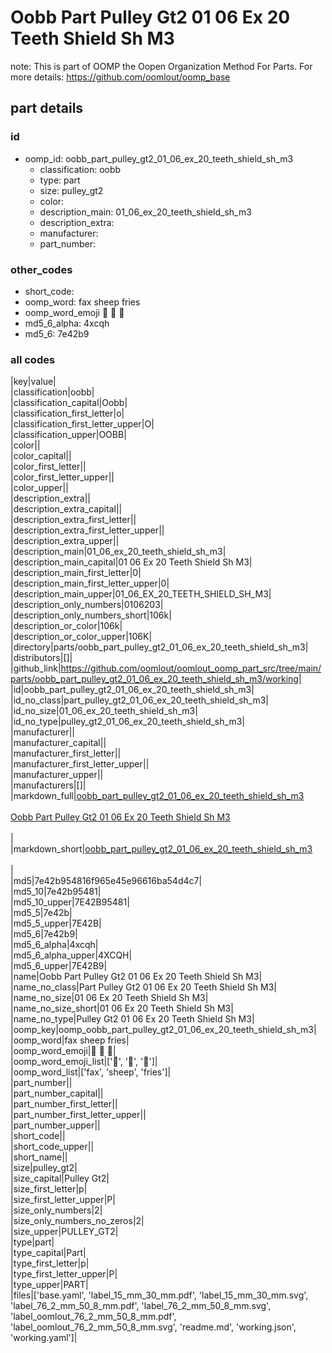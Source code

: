 # Oobb Part Pulley Gt2 01 06 Ex 20 Teeth Shield Sh M3  

note: This is part of OOMP the Oopen Organization Method For Parts. For more details: https://github.com/oomlout/oomp_base

##  part details





### id
* oomp_id: oobb_part_pulley_gt2_01_06_ex_20_teeth_shield_sh_m3
  * classification: oobb
  * type: part
  * size: pulley_gt2
  * color: 
  * description_main: 01_06_ex_20_teeth_shield_sh_m3
  * description_extra: 
  * manufacturer: 
  * part_number: 

### other_codes
* short_code: 
* oomp_word: fax sheep fries
* oomp_word_emoji :fax: :sheep: :fries:
* md5_6_alpha: 4xcqh
* md5_6: 7e42b9

### all codes 
|key|value|  
|classification|oobb|  
|classification_capital|Oobb|  
|classification_first_letter|o|  
|classification_first_letter_upper|O|  
|classification_upper|OOBB|  
|color||  
|color_capital||  
|color_first_letter||  
|color_first_letter_upper||  
|color_upper||  
|description_extra||  
|description_extra_capital||  
|description_extra_first_letter||  
|description_extra_first_letter_upper||  
|description_extra_upper||  
|description_main|01_06_ex_20_teeth_shield_sh_m3|  
|description_main_capital|01 06 Ex 20 Teeth Shield Sh M3|  
|description_main_first_letter|0|  
|description_main_first_letter_upper|0|  
|description_main_upper|01_06_EX_20_TEETH_SHIELD_SH_M3|  
|description_only_numbers|0106203|  
|description_only_numbers_short|106k|  
|description_or_color|106k|  
|description_or_color_upper|106K|  
|directory|parts/oobb_part_pulley_gt2_01_06_ex_20_teeth_shield_sh_m3|  
|distributors|[]|  
|github_link|https://github.com/oomlout/oomlout_oomp_part_src/tree/main/parts/oobb_part_pulley_gt2_01_06_ex_20_teeth_shield_sh_m3/working|  
|id|oobb_part_pulley_gt2_01_06_ex_20_teeth_shield_sh_m3|  
|id_no_class|part_pulley_gt2_01_06_ex_20_teeth_shield_sh_m3|  
|id_no_size|01_06_ex_20_teeth_shield_sh_m3|  
|id_no_type|pulley_gt2_01_06_ex_20_teeth_shield_sh_m3|  
|manufacturer||  
|manufacturer_capital||  
|manufacturer_first_letter||  
|manufacturer_first_letter_upper||  
|manufacturer_upper||  
|manufacturers|[]|  
|markdown_full|[oobb_part_pulley_gt2_01_06_ex_20_teeth_shield_sh_m3](https://github.com/oomlout/oomlout_oomp_part_src/tree/main/parts/oobb_part_pulley_gt2_01_06_ex_20_teeth_shield_sh_m3/working)<br>[](https://github.com/oomlout/oomlout_oomp_part_src/tree/main/parts/oobb_part_pulley_gt2_01_06_ex_20_teeth_shield_sh_m3/working)<br>[Oobb Part Pulley Gt2 01 06 Ex 20 Teeth Shield Sh M3](https://github.com/oomlout/oomlout_oomp_part_src/tree/main/parts/oobb_part_pulley_gt2_01_06_ex_20_teeth_shield_sh_m3/working)<br><br>|  
|markdown_short|[oobb_part_pulley_gt2_01_06_ex_20_teeth_shield_sh_m3](https://github.com/oomlout/oomlout_oomp_part_src/tree/main/parts/oobb_part_pulley_gt2_01_06_ex_20_teeth_shield_sh_m3/working)<br><br>|  
|md5|7e42b954816f965e45e96616ba54d4c7|  
|md5_10|7e42b95481|  
|md5_10_upper|7E42B95481|  
|md5_5|7e42b|  
|md5_5_upper|7E42B|  
|md5_6|7e42b9|  
|md5_6_alpha|4xcqh|  
|md5_6_alpha_upper|4XCQH|  
|md5_6_upper|7E42B9|  
|name|Oobb Part Pulley Gt2 01 06 Ex 20 Teeth Shield Sh M3|  
|name_no_class|Part Pulley Gt2 01 06 Ex 20 Teeth Shield Sh M3|  
|name_no_size|01 06 Ex 20 Teeth Shield Sh M3|  
|name_no_size_short|01 06 Ex 20 Teeth Shield Sh M3|  
|name_no_type|Pulley Gt2 01 06 Ex 20 Teeth Shield Sh M3|  
|oomp_key|oomp_oobb_part_pulley_gt2_01_06_ex_20_teeth_shield_sh_m3|  
|oomp_word|fax sheep fries|  
|oomp_word_emoji|:fax: :sheep: :fries:|  
|oomp_word_emoji_list|[':fax:', ':sheep:', ':fries:']|  
|oomp_word_list|['fax', 'sheep', 'fries']|  
|part_number||  
|part_number_capital||  
|part_number_first_letter||  
|part_number_first_letter_upper||  
|part_number_upper||  
|short_code||  
|short_code_upper||  
|short_name||  
|size|pulley_gt2|  
|size_capital|Pulley Gt2|  
|size_first_letter|p|  
|size_first_letter_upper|P|  
|size_only_numbers|2|  
|size_only_numbers_no_zeros|2|  
|size_upper|PULLEY_GT2|  
|type|part|  
|type_capital|Part|  
|type_first_letter|p|  
|type_first_letter_upper|P|  
|type_upper|PART|  
|files|['base.yaml', 'label_15_mm_30_mm.pdf', 'label_15_mm_30_mm.svg', 'label_76_2_mm_50_8_mm.pdf', 'label_76_2_mm_50_8_mm.svg', 'label_oomlout_76_2_mm_50_8_mm.pdf', 'label_oomlout_76_2_mm_50_8_mm.svg', 'readme.md', 'working.json', 'working.yaml']|  
